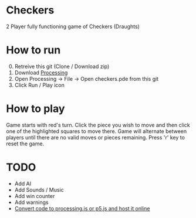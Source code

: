 # Checkers
2 Player fully functioning game of Checkers (Draughts)

# How to run
0. Retreive this git (Clone / Download zip)
1. Download [Processing](https://processing.org/download/)
2. Open Processing -> File -> Open checkers.pde from this git
3. Click Run / Play icon

# How to play
Game starts with red's turn. Click the piece you wish to move and then click one of the highlighted squares to move there.
Game will alternate between players until there are no valid moves or pieces remaining. 
Press 'r' key to reset the game.

# TODO
- Add AI
- Add Sounds / Music
- Add win counter
- Add warnings
- [Convert code to processing.js or p5.js and host it online](https://cs.nyu.edu/~kapp/cs101/processing_on_the_web/)
